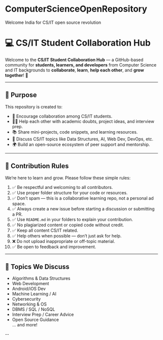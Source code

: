 # ComputerScienceOpenRepository
Welcome India for CS/IT open source revolution

# 💻 CS/IT Student Collaboration Hub

Welcome to the **CS/IT Student Collaboration Hub** — a GitHub-based community for **students, learners, and developers** from Computer Science and IT backgrounds to **collaborate**, **learn**, **help each other**, and **grow together**! 🌱

---

## 🚀 Purpose

This repository is created to:

- 🤝 Encourage collaboration among CS/IT students.
- 🧑‍🏫 Help each other with academic doubts, project ideas, and interview prep.
- 📚 Share mini-projects, code snippets, and learning resources.
- 💬 Discuss CS/IT topics like Data Structures, AI, Web Dev, DevOps, etc.
- 🌍 Build an open-source ecosystem of peer support and mentorship.

---

## 📜 Contribution Rules

We’re here to learn and grow. Please follow these simple rules:

1. ✅ Be respectful and welcoming to all contributors.
2. ✅ Use proper folder structure for your code or resources.
3. ✅ Don’t spam — this is a collaborative learning repo, not a personal ad space.
4. ✅ Always create a new issue before starting a discussion or submitting a PR.
5. ✅ Use `README.md` in your folders to explain your contribution.
6. ✅ No plagiarized content or copied code without credit.
7. ✅ Keep all content CS/IT related.
8. ✅ Help others when possible — don’t just ask for help.
9. ❌ Do not upload inappropriate or off-topic material.
10. ✅ Be open to feedback and improvement.

---

## 🧠 Topics We Discuss

- Algorithms & Data Structures  
- Web Development  
- Android/iOS Dev  
- Machine Learning / AI  
- Cybersecurity  
- Networking & OS  
- DBMS / SQL / NoSQL  
- Interview Prep / Career Advice  
- Open Source Guidance  
... and more!

--
